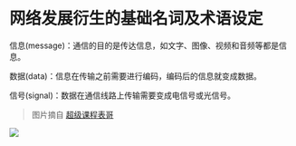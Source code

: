 # 网络发展衍生的基础名词及术语设定

信息(message)：通信的目的是传达信息，如文字、图像、视频和音频等都是信息。

数据(data)：信息在传输之前需要进行编码，编码后的信息就变成数据。

信号(signal)：数据在通信线路上传输需要变成电信号或光信号。


> 图片摘自 [超级课程表哥](https://blog.csdn.net/qq_25606103/article/details/51295965)

![](https://i.postimg.cc/bwNv77V0/20160502150850828.png)
